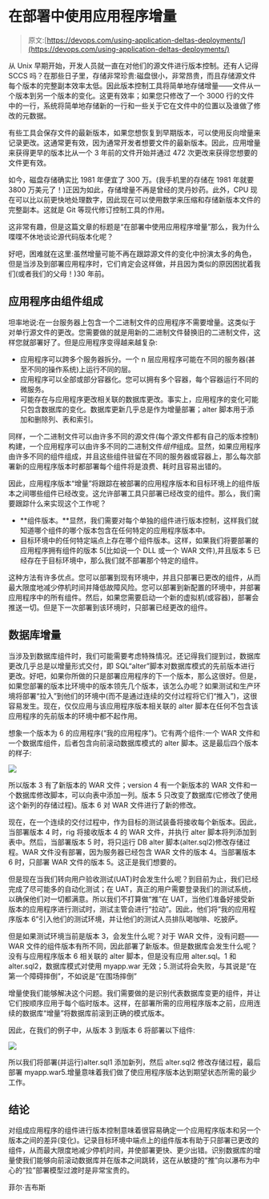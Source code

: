 # 在部署中使用应用程序增量

> 原文:[https://devops.com/using-application-deltas-deployments/](https://devops.com/using-application-deltas-deployments/)

从 Unix 早期开始，开发人员就一直在对他们的源文件进行版本控制。还有人记得 SCCS 吗？在那些日子里，存储非常珍贵:磁盘很小，非常昂贵，而且存储源文件每个版本的完整副本效率太低。因此版本控制工具将简单地存储增量——文件从一个版本到另一个版本的变化。这更有效率；如果您只修改了一个 3000 行的文件中的一行，系统将简单地存储新的一行和一些关于它在文件中的位置以及谁做了修改的元数据。

有些工具会保存文件的最新版本，如果您想恢复到早期版本，可以使用反向增量来记录更改。这通常更有效，因为通常开发者想要文件的最新版本。因此，应用增量来获得更早的版本比从一个 3 年前的文件开始并通过 472 次更改来获得您想要的文件更有效。

如今，磁盘存储确实比 1981 年便宜了 300 万。(我手机里的存储在 1981 年就要 3800 万美元了！)正因为如此，存储增量不再是曾经的灵丹妙药。此外，CPU 现在可以比以前更快地处理数字，因此现在可以使用数学来压缩和存储新版本文件的完整副本。这就是 Git 等现代修订控制工具的作用。

这非常有趣，但是这篇文章的标题是“在部署中使用应用程序增量”那么，我为什么喋喋不休地谈论源代码版本化呢？

好吧，困难就在这里:虽然增量可能不再在跟踪源文件的变化中扮演太多的角色，但是当涉及到部署应用程序时，它们肯定会这样做，并且因为类似的原因困扰着我们(或者我们的父母！)30 年前。

## 应用程序由组件组成

坦率地说:在一台服务器上包含一个二进制文件的应用程序不需要增量。这类似于对单行源文件的更改。您需要做的就是用新的二进制文件替换旧的二进制文件，这样您就部署好了。但是应用程序变得越来越复杂:

*   应用程序可以跨多个服务器拆分。一个 n 层应用程序可能在不同的服务器(甚至不同的操作系统)上运行不同的层。
*   应用程序可以全部或部分容器化。您可以拥有多个容器，每个容器运行不同的微服务。
*   可能存在与应用程序更改相关联的数据库更改。事实上，应用程序的变化可能只包含数据库的变化。数据库更新几乎总是作为增量部署；alter 脚本用于添加和删除列、表和索引。

同样，一个二进制文件可以由许多不同的源文件(每个源文件都有自己的版本控制)构建，一个应用程序可以由许多不同的二进制文件*组件*组成。显然，如果应用程序由许多不同的组件组成，并且这些组件驻留在不同的服务器或容器上，那么每次部署新的应用程序版本时都部署每个组件将是浪费、耗时且容易出错的。

因此，应用程序版本“增量”将跟踪在被部署的应用程序版本和目标环境上的组件版本之间哪些组件已经改变。这允许部署工具只部署已经改变的组件。那么，我们需要跟踪什么来实现这个工作呢？

*   **组件版本。**显然，我们需要对每个单独的组件进行版本控制，这样我们就知道哪个组件的哪个版本包含在任何特定的应用程序版本中。
*   目标环境中的任何特定端点上存在哪个组件版本。这样，如果我们将要部署的应用程序拥有组件的版本 5(比如说一个 DLL 或一个 WAR 文件),并且版本 5 已经存在于目标环境中，那么我们就不部署那个特定的组件。

这种方法有许多优点。您可以部署到现有环境中，并且只部署已更改的组件，从而最大限度地减少停机时间并降低故障风险。您可以部署到新配置的环境中，并部署应用程序中的所有组件。然后，如果您需要启动一个新的虚拟机(或容器)，部署会推送一切。但是下一次部署到该环境时，只部署已经更改的组件。

## 数据库增量

当涉及到数据库组件时，我们可能需要考虑特殊情况。还记得我们提到过，数据库更改几乎总是以增量形式交付，即 SQL“alter”脚本对数据库模式的先前版本进行更改。好吧，如果你所做的只是部署应用程序的下一个版本，那么这很好。但是，如果您部署的版本比环境中的版本领先几个版本，该怎么办呢？如果测试和生产环境将部署“拉入”到他们的环境中(而不是通过连续的交付过程将它们“推入”)，这很容易发生。现在，仅仅应用与该应用程序版本相关联的 alter 脚本在任何不包含该应用程序的先前版本的环境中都不起作用。

想象一个版本为 6 的应用程序(“我的应用程序”)。它有两个组件:一个 WAR 文件和一个数据库组件，后者包含向前滚动数据库模式的 alter 脚本。这是最后四个版本的样子:

![](../Images/2c6b38d6589ac150d33c26fffcb82bde.png)

所以版本 3 有了新版本的 WAR 文件；version 4 有一个新版本的 WAR 文件和一个数据库修改脚本，可以向表中添加一列。版本 5 只改变了数据库(它修改了使用这个新列的存储过程)。版本 6 对 WAR 文件进行了新的修改。

现在，在一个连续的交付过程中，作为目标的测试装备将接收每个新版本。因此，当部署版本 4 时，rig 将接收版本 4 的 WAR 文件，并执行 alter 脚本将列添加到表中。然后，当部署版本 5 时，将只运行 DB alter 脚本(alter.sql2)修改存储过程。WAR 文件没有部署，因为服务器已经包含 WAR 文件的版本 4。当部署版本 6 时，只部署 WAR 文件的版本 5。这正是我们想要的。

但是现在当我们转向用户验收测试(UAT)时会发生什么呢？到目前为止，我们已经完成了尽可能多的自动化测试；在 UAT，真正的用户需要登录我们的测试系统，以确保他们对一切都满意。所以我们不打算做“推”在 UAT，当他们准备好接受新版本的应用程序进行测试时，测试主管会进行“拉动”。因此，他们将“我的应用程序版本 6”引入他们的测试环境，并让他们的测试人员排队喝咖啡、吃披萨。

但是如果测试环境当前是版本 3，会发生什么呢？对于 WAR 文件，没有问题——WAR 文件的组件版本有所不同，因此部署了新版本。但是数据库会发生什么呢？没有与应用程序版本 6 相关联的 alter 脚本，但是没有应用 alter.sql。1 和 alter.sql2，数据库模式对使用 myapp.war 无效；5.测试将会失败，与其说是“在第一个障碍摔倒”，不如说是“在围场摔倒”

增量使我们能够解决这个问题。我们需要做的是识别代表数据库变更的组件，并让它们按顺序应用于每个临时版本。这样，在部署所需的应用程序版本之前，应用连续的数据库“增量”将数据库前滚到正确的模式版本。

因此，在我们的例子中，从版本 3 到版本 6 将部署以下组件:

![](../Images/99f98014f26eb943ca67dfcf624307ef.png)

所以我们将部署(并运行)alter.sql1 添加新列，然后 alter.sql2 修改存储过程，最后部署 myapp.war5.增量意味着我们做了使应用程序版本达到期望状态所需的最少工作。

## 结论

对组成应用程序的组件进行版本控制意味着很容易确定一个应用程序版本和另一个版本之间的差异(变化)。记录目标环境中端点上的组件版本有助于只部署已更改的组件，从而最大限度地减少停机时间，并使部署更快、更少出错。识别数据库的增量使我们能够向前滚动数据库并在版本之间跳转，这在从敏捷的“推”向以瀑布为中心的“拉”部署模型过渡时是非常宝贵的。

菲尔·吉布斯
